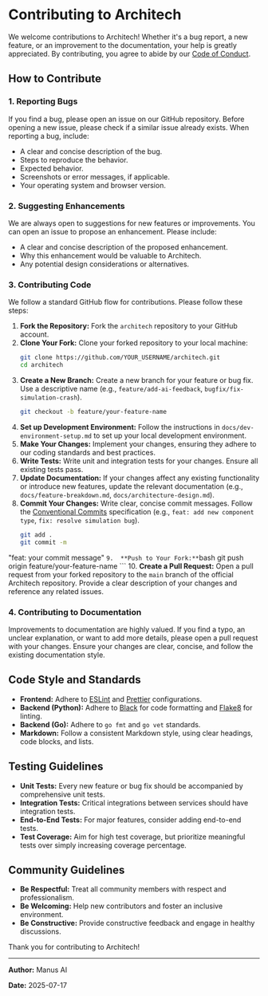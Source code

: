 # Contributing to Architech

We welcome contributions to Architech! Whether it's a bug report, a new feature, or an improvement to the documentation, your help is greatly appreciated. By contributing, you agree to abide by our [Code of Conduct](CODE_OF_CONDUCT.md).

## How to Contribute

### 1. Reporting Bugs

If you find a bug, please open an issue on our GitHub repository. Before opening a new issue, please check if a similar issue already exists. When reporting a bug, include:

*   A clear and concise description of the bug.
*   Steps to reproduce the behavior.
*   Expected behavior.
*   Screenshots or error messages, if applicable.
*   Your operating system and browser version.

### 2. Suggesting Enhancements

We are always open to suggestions for new features or improvements. You can open an issue to propose an enhancement. Please include:

*   A clear and concise description of the proposed enhancement.
*   Why this enhancement would be valuable to Architech.
*   Any potential design considerations or alternatives.

### 3. Contributing Code

We follow a standard GitHub flow for contributions. Please follow these steps:

1.  **Fork the Repository:** Fork the `architech` repository to your GitHub account.
2.  **Clone Your Fork:** Clone your forked repository to your local machine:
    ```bash
    git clone https://github.com/YOUR_USERNAME/architech.git
    cd architech
    ```
3.  **Create a New Branch:** Create a new branch for your feature or bug fix. Use a descriptive name (e.g., `feature/add-ai-feedback`, `bugfix/fix-simulation-crash`).
    ```bash
    git checkout -b feature/your-feature-name
    ```
4.  **Set up Development Environment:** Follow the instructions in `docs/dev-environment-setup.md` to set up your local development environment.
5.  **Make Your Changes:** Implement your changes, ensuring they adhere to our coding standards and best practices.
6.  **Write Tests:** Write unit and integration tests for your changes. Ensure all existing tests pass.
7.  **Update Documentation:** If your changes affect any existing functionality or introduce new features, update the relevant documentation (e.g., `docs/feature-breakdown.md`, `docs/architecture-design.md`).
8.  **Commit Your Changes:** Write clear, concise commit messages. Follow the [Conventional Commits](https://www.conventionalcommits.org/en/v1.0.0/) specification (e.g., `feat: add new component type`, `fix: resolve simulation bug`).
    ```bash
    git add .
    git commit -m 


"feat: your commit message"
    ```
9.  **Push to Your Fork:**
    ```bash
    git push origin feature/your-feature-name
    ```
10. **Create a Pull Request:** Open a pull request from your forked repository to the `main` branch of the official Architech repository. Provide a clear description of your changes and reference any related issues.

### 4. Contributing to Documentation

Improvements to documentation are highly valued. If you find a typo, an unclear explanation, or want to add more details, please open a pull request with your changes. Ensure your changes are clear, concise, and follow the existing documentation style.

## Code Style and Standards

*   **Frontend:** Adhere to [ESLint](https://eslint.org/) and [Prettier](https://prettier.io/) configurations.
*   **Backend (Python):** Adhere to [Black](https://github.com/psf/black) for code formatting and [Flake8](https://flake8.pycqa.org/en/latest/) for linting.
*   **Backend (Go):** Adhere to `go fmt` and `go vet` standards.
*   **Markdown:** Follow a consistent Markdown style, using clear headings, code blocks, and lists.

## Testing Guidelines

*   **Unit Tests:** Every new feature or bug fix should be accompanied by comprehensive unit tests.
*   **Integration Tests:** Critical integrations between services should have integration tests.
*   **End-to-End Tests:** For major features, consider adding end-to-end tests.
*   **Test Coverage:** Aim for high test coverage, but prioritize meaningful tests over simply increasing coverage percentage.

## Community Guidelines

*   **Be Respectful:** Treat all community members with respect and professionalism.
*   **Be Welcoming:** Help new contributors and foster an inclusive environment.
*   **Be Constructive:** Provide constructive feedback and engage in healthy discussions.

Thank you for contributing to Architech!

---

**Author:** Manus AI

**Date:** 2025-07-17


